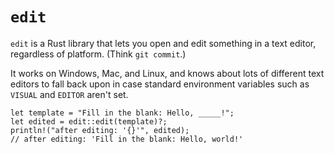 # `edit`

`edit` is a Rust library that lets you open and edit something in a text editor, regardless of platform. (Think `git commit`.)

It works on Windows, Mac, and Linux, and knows about lots of different text editors to fall back upon in case standard environment variables such as `VISUAL` and `EDITOR` aren't set.

    let template = "Fill in the blank: Hello, _____!";
    let edited = edit::edit(template)?;
    println!("after editing: '{}'", edited);
    // after editing: 'Fill in the blank: Hello, world!'
